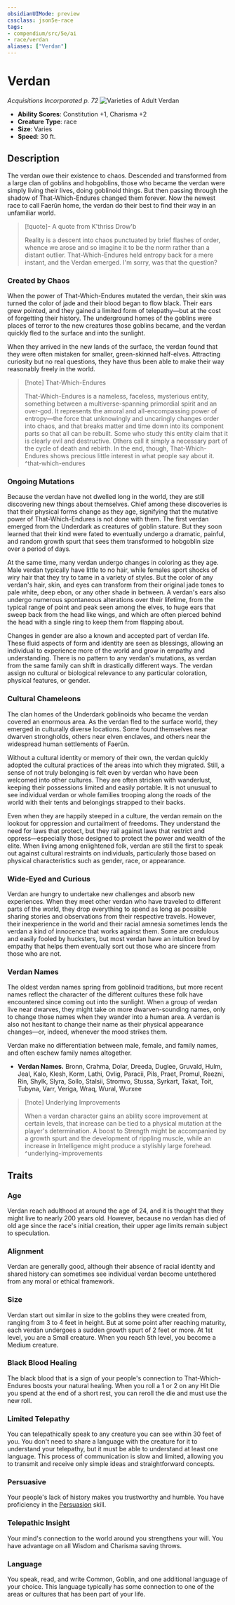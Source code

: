 ```yaml
---
obsidianUIMode: preview
cssclass: json5e-race
tags:
- compendium/src/5e/ai
- race/verdan
aliases: ["Verdan"]
---
```


# Verdan
*Acquisitions Incorporated p. 72*
![Varieties of Adult Verdan](../../../assets/img/verdan.png)  

- **Ability Scores**: Constitution +1, Charisma +2
- **Creature Type**: race
- **Size**: Varies
- **Speed**: 30 ft.


## Description

The verdan owe their existence to chaos. Descended and transformed from a large clan of goblins and hobgoblins, those who became the verdan were simply living their lives, doing goblinoid things. But then passing through the shadow of That-Which-Endures changed them forever. Now the newest race to call Faerûn home, the verdan do their best to find their way in an unfamiliar world.

> [!quote]- A quote from K'thriss Drow'b  
> 
> Reality is a descent into chaos punctuated by brief flashes of order, whence we arose and so imagine it to be the norm rather than a distant outlier. That-Which-Endures held entropy back for a mere instant, and the Verdan emerged. I'm sorry, was that the question?

### Created by Chaos

When the power of That-Which-Endures mutated the verdan, their skin was turned the color of jade and their blood began to flow black. Their ears grew pointed, and they gained a limited form of telepathy—but at the cost of forgetting their history. The underground homes of the goblins were places of terror to the new creatures those goblins became, and the verdan quickly fled to the surface and into the sunlight.

When they arrived in the new lands of the surface, the verdan found that they were often mistaken for smaller, green-skinned half-elves. Attracting curiosity but no real questions, they have thus been able to make their way reasonably freely in the world.

> [!note] That-Which-Endures
> 
> That-Which-Endures is a nameless, faceless, mysterious entity, something between a multiverse-spanning primordial spirit and an over-god. It represents the amoral and all-encompassing power of entropy—the force that unknowingly and uncaringly changes order into chaos, and that breaks matter and time down into its component parts so that all can be rebuilt. Some who study this entity claim that it is clearly evil and destructive. Others call it simply a necessary part of the cycle of death and rebirth. In the end, though, That-Which-Endures shows precious little interest in what people say about it.
^that-which-endures

### Ongoing Mutations

Because the verdan have not dwelled long in the world, they are still discovering new things about themselves. Chief among these discoveries is that their physical forms change as they age, signifying that the mutative power of That-Which-Endures is not done with them. The first verdan emerged from the Underdark as creatures of goblin stature. But they soon learned that their kind were fated to eventually undergo a dramatic, painful, and random growth spurt that sees them transformed to hobgoblin size over a period of days.

At the same time, many verdan undergo changes in coloring as they age. Male verdan typically have little to no hair, while females sport shocks of wiry hair that they try to tame in a variety of styles. But the color of any verdan's hair, skin, and eyes can transform from their original jade tones to pale white, deep ebon, or any other shade in between. A verdan's ears also undergo numerous spontaneous alterations over their lifetime, from the typical range of point and peak seen among the elves, to huge ears that sweep back from the head like wings, and which are often pierced behind the head with a single ring to keep them from flapping about.

Changes in gender are also a known and accepted part of verdan life. These fluid aspects of form and identity are seen as blessings, allowing an individual to experience more of the world and grow in empathy and understanding. There is no pattern to any verdan's mutations, as verdan from the same family can shift in drastically different ways. The verdan assign no cultural or biological relevance to any particular coloration, physical features, or gender.

### Cultural Chameleons

The clan homes of the Underdark goblinoids who became the verdan covered an enormous area. As the verdan fled to the surface world, they emerged in culturally diverse locations. Some found themselves near dwarven strongholds, others near elven enclaves, and others near the widespread human settlements of Faerûn.

Without a cultural identity or memory of their own, the verdan quickly adopted the cultural practices of the areas into which they migrated. Still, a sense of not truly belonging is felt even by verdan who have been welcomed into other cultures. They are often stricken with wanderlust, keeping their possessions limited and easily portable. It is not unusual to see individual verdan or whole families trooping along the roads of the world with their tents and belongings strapped to their backs.

Even when they are happily steeped in a culture, the verdan remain on the lookout for oppression and curtailment of freedoms. They understand the need for laws that protect, but they rail against laws that restrict and oppress—especially those designed to protect the power and wealth of the elite. When living among enlightened folk, verdan are still the first to speak out against cultural restraints on individuals, particularly those based on physical characteristics such as gender, race, or appearance.

### Wide-Eyed and Curious

Verdan are hungry to undertake new challenges and absorb new experiences. When they meet other verdan who have traveled to different parts of the world, they drop everything to spend as long as possible sharing stories and observations from their respective travels. However, their inexperience in the world and their racial amnesia sometimes lends the verdan a kind of innocence that works against them. Some are credulous and easily fooled by hucksters, but most verdan have an intuition bred by empathy that helps them eventually sort out those who are sincere from those who are not.

### Verdan Names

The oldest verdan names spring from goblinoid traditions, but more recent names reflect the character of the different cultures these folk have encountered since coming out into the sunlight. When a group of verdan live near dwarves, they might take on more dwarven-sounding names, only to change those names when they wander into a human area. A verdan is also not hesitant to change their name as their physical appearance changes—or, indeed, whenever the mood strikes them.

Verdan make no differentiation between male, female, and family names, and often eschew family names altogether.

- **Verdan Names.** Bronn, Crahma, Dolar, Dreeda, Duglee, Gruvald, Hulm, Jeal, Kalo, Klesh, Korm, Lathi, Ovlig, Paracii, Pils, Praet, Promul, Reezni, Rin, Shylk, Slyra, Sollo, Stalsii, Stromvo, Stussa, Syrkart, Takat, Toit, Tubyna, Varr, Veriga, Wraq, Wural, Wurxee  

> [!note] Underlying Improvements
> 
> When a verdan character gains an ability score improvement at certain levels, that increase can be tied to a physical mutation at the player's determination. A boost to Strength might be accompanied by a growth spurt and the development of rippling muscle, while an increase in Intelligence might produce a stylishly large forehead.
^underlying-improvements


## Traits

### Age

Verdan reach adulthood at around the age of 24, and it is thought that they might live to nearly 200 years old. However, because no verdan has died of old age since the race's initial creation, their upper age limits remain subject to speculation.

### Alignment

Verdan are generally good, although their absence of racial identity and shared history can sometimes see individual verdan become untethered from any moral or ethical framework.

### Size

Verdan start out similar in size to the goblins they were created from, ranging from 3 to 4 feet in height. But at some point after reaching maturity, each verdan undergoes a sudden growth spurt of 2 feet or more. At 1st level, you are a Small creature. When you reach 5th level, you become a Medium creature.

### Black Blood Healing

The black blood that is a sign of your people's connection to That-Which-Endures boosts your natural healing. When you roll a 1 or 2 on any Hit Die you spend at the end of a short rest, you can reroll the die and must use the new roll.

### Limited Telepathy

You can telepathically speak to any creature you can see within 30 feet of you. You don't need to share a language with the creature for it to understand your telepathy, but it must be able to understand at least one language. This process of communication is slow and limited, allowing you to transmit and receive only simple ideas and straightforward concepts.

### Persuasive

Your people's lack of history makes you trustworthy and humble. You have proficiency in the [Persuasion](../../../Rules%20&%20Options/5e%20Rules/skills.md##Persuasion) skill.

### Telepathic Insight

Your mind's connection to the world around you strengthens your will. You have advantage on all Wisdom and Charisma saving throws.

### Language

You speak, read, and write Common, Goblin, and one additional language of your choice. This language typically has some connection to one of the areas or cultures that has been part of your life.